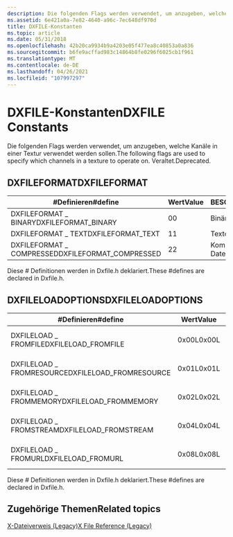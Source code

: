 ```yaml
---
description: Die folgenden Flags werden verwendet, um anzugeben, welche Kanäle in einer Textur verwendet werden sollen. Veraltet.
ms.assetid: 6e421a0a-7e82-4640-a96c-7ec648df970d
title: DXFILE-Konstanten
ms.topic: article
ms.date: 05/31/2018
ms.openlocfilehash: 42b20ca9934b9a4203e05f477ea8c40853a0a836
ms.sourcegitcommit: b6fe9acffad983c14864b8fe0296f6025cb1f961
ms.translationtype: MT
ms.contentlocale: de-DE
ms.lasthandoff: 04/26/2021
ms.locfileid: "107997297"
---
```

# <a name="dxfile-constants"></a><span data-ttu-id="90d9c-104">DXFILE-Konstanten</span><span class="sxs-lookup"><span data-stu-id="90d9c-104">DXFILE Constants</span></span>

<span data-ttu-id="90d9c-105">Die folgenden Flags werden verwendet, um anzugeben, welche Kanäle in einer Textur verwendet werden sollen.</span><span class="sxs-lookup"><span data-stu-id="90d9c-105">The following flags are used to specify which channels in a texture to operate on.</span></span> <span data-ttu-id="90d9c-106">Veraltet.</span><span class="sxs-lookup"><span data-stu-id="90d9c-106">Deprecated.</span></span>

## <a name="dxfileformat"></a><span data-ttu-id="90d9c-107">DXFILEFORMAT</span><span class="sxs-lookup"><span data-stu-id="90d9c-107">DXFILEFORMAT</span></span>



| <span data-ttu-id="90d9c-108">\#Definieren</span><span class="sxs-lookup"><span data-stu-id="90d9c-108">\#define</span></span>                 | <span data-ttu-id="90d9c-109">Wert</span><span class="sxs-lookup"><span data-stu-id="90d9c-109">Value</span></span> | <span data-ttu-id="90d9c-110">BESCHREIBUNG</span><span class="sxs-lookup"><span data-stu-id="90d9c-110">Description</span></span>      |
|--------------------------|-------|------------------|
| <span data-ttu-id="90d9c-111">DXFILEFORMAT \_ BINARY</span><span class="sxs-lookup"><span data-stu-id="90d9c-111">DXFILEFORMAT\_BINARY</span></span>     | <span data-ttu-id="90d9c-112">0</span><span class="sxs-lookup"><span data-stu-id="90d9c-112">0</span></span>     | <span data-ttu-id="90d9c-113">Binärdatei.</span><span class="sxs-lookup"><span data-stu-id="90d9c-113">Binary file.</span></span>     |
| <span data-ttu-id="90d9c-114">DXFILEFORMAT \_ TEXT</span><span class="sxs-lookup"><span data-stu-id="90d9c-114">DXFILEFORMAT\_TEXT</span></span>       | <span data-ttu-id="90d9c-115">1</span><span class="sxs-lookup"><span data-stu-id="90d9c-115">1</span></span>     | <span data-ttu-id="90d9c-116">Textdatei.</span><span class="sxs-lookup"><span data-stu-id="90d9c-116">Text file.</span></span>       |
| <span data-ttu-id="90d9c-117">DXFILEFORMAT \_ COMPRESSED</span><span class="sxs-lookup"><span data-stu-id="90d9c-117">DXFILEFORMAT\_COMPRESSED</span></span> | <span data-ttu-id="90d9c-118">2</span><span class="sxs-lookup"><span data-stu-id="90d9c-118">2</span></span>     | <span data-ttu-id="90d9c-119">Komprimierte Datei.</span><span class="sxs-lookup"><span data-stu-id="90d9c-119">Compressed file.</span></span> |



 

<span data-ttu-id="90d9c-120">Diese \# Definitionen werden in Dxfile.h deklariert.</span><span class="sxs-lookup"><span data-stu-id="90d9c-120">These \#defines are declared in Dxfile.h.</span></span>

## <a name="dxfileloadoptions"></a><span data-ttu-id="90d9c-121">DXFILELOADOPTIONS</span><span class="sxs-lookup"><span data-stu-id="90d9c-121">DXFILELOADOPTIONS</span></span>



| <span data-ttu-id="90d9c-122">\#Definieren</span><span class="sxs-lookup"><span data-stu-id="90d9c-122">\#define</span></span>                 | <span data-ttu-id="90d9c-123">Wert</span><span class="sxs-lookup"><span data-stu-id="90d9c-123">Value</span></span> | <span data-ttu-id="90d9c-124">BESCHREIBUNG</span><span class="sxs-lookup"><span data-stu-id="90d9c-124">Description</span></span>                  |
|--------------------------|-------|------------------------------|
| <span data-ttu-id="90d9c-125">DXFILELOAD \_ FROMFILE</span><span class="sxs-lookup"><span data-stu-id="90d9c-125">DXFILELOAD\_FROMFILE</span></span>     | <span data-ttu-id="90d9c-126">0x00L</span><span class="sxs-lookup"><span data-stu-id="90d9c-126">0x00L</span></span> | <span data-ttu-id="90d9c-127">Laden sie eine Datei aus einer Datei.</span><span class="sxs-lookup"><span data-stu-id="90d9c-127">Load a file from a file.</span></span>     |
| <span data-ttu-id="90d9c-128">DXFILELOAD \_ FROMRESOURCE</span><span class="sxs-lookup"><span data-stu-id="90d9c-128">DXFILELOAD\_FROMRESOURCE</span></span> | <span data-ttu-id="90d9c-129">0x01L</span><span class="sxs-lookup"><span data-stu-id="90d9c-129">0x01L</span></span> | <span data-ttu-id="90d9c-130">Laden sie eine Datei aus einer Ressource.</span><span class="sxs-lookup"><span data-stu-id="90d9c-130">Load a file from a resource.</span></span> |
| <span data-ttu-id="90d9c-131">DXFILELOAD \_ FROMMEMORY</span><span class="sxs-lookup"><span data-stu-id="90d9c-131">DXFILELOAD\_FROMMEMORY</span></span>   | <span data-ttu-id="90d9c-132">0x02L</span><span class="sxs-lookup"><span data-stu-id="90d9c-132">0x02L</span></span> | <span data-ttu-id="90d9c-133">Laden Sie eine Datei aus dem Arbeitsspeicher.</span><span class="sxs-lookup"><span data-stu-id="90d9c-133">Load a file from memory.</span></span>     |
| <span data-ttu-id="90d9c-134">DXFILELOAD \_ FROMSTREAM</span><span class="sxs-lookup"><span data-stu-id="90d9c-134">DXFILELOAD\_FROMSTREAM</span></span>   | <span data-ttu-id="90d9c-135">0x04L</span><span class="sxs-lookup"><span data-stu-id="90d9c-135">0x04L</span></span> | <span data-ttu-id="90d9c-136">Laden sie eine Datei aus einem Stream.</span><span class="sxs-lookup"><span data-stu-id="90d9c-136">Load a file from a stream.</span></span>   |
| <span data-ttu-id="90d9c-137">DXFILELOAD \_ FROMURL</span><span class="sxs-lookup"><span data-stu-id="90d9c-137">DXFILELOAD\_FROMURL</span></span>      | <span data-ttu-id="90d9c-138">0x08L</span><span class="sxs-lookup"><span data-stu-id="90d9c-138">0x08L</span></span> | <span data-ttu-id="90d9c-139">Laden sie eine Datei aus einer URL.</span><span class="sxs-lookup"><span data-stu-id="90d9c-139">Load a file from a URL.</span></span>      |



 

<span data-ttu-id="90d9c-140">Diese \# Definitionen werden in Dxfile.h deklariert.</span><span class="sxs-lookup"><span data-stu-id="90d9c-140">These \#defines are declared in Dxfile.h.</span></span>

## <a name="related-topics"></a><span data-ttu-id="90d9c-141">Zugehörige Themen</span><span class="sxs-lookup"><span data-stu-id="90d9c-141">Related topics</span></span>

<dl> <dt>

[<span data-ttu-id="90d9c-142">X-Dateiverweis (Legacy)</span><span class="sxs-lookup"><span data-stu-id="90d9c-142">X File Reference (Legacy)</span></span>](dx9-graphics-reference-x-file.md)
</dt> </dl>

 

 



